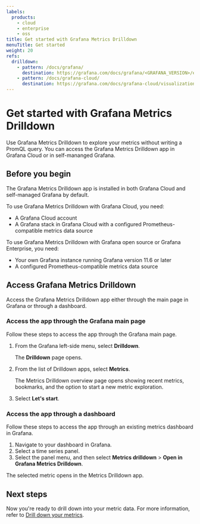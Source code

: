 ```yaml
---
labels:
  products:
    - cloud
    - enterprise
    - oss
title: Get started with Grafana Metrics Drilldown
menuTitle: Get started
weight: 20
refs:
  drilldown:
    - pattern: /docs/grafana/
      destination: https://grafana.com/docs/grafana/<GRAFANA_VERSION>/explore/simplified-exploration/metrics/drill-down-metrics/
    - pattern: /docs/grafana-cloud/
      destination: https://grafana.com/docs/grafana-cloud/visualizations/simplified-exploration/metrics/drill-down-metrics/
---
```


# Get started with Grafana Metrics Drilldown

Use Grafana Metrics Drilldown to explore your metrics without writing a PromQL query. You can access the Grafana Metrics Drilldown app in Grafana Cloud or in self-mananged Grafana.

## Before you begin

The Grafana Metrics Drilldown app is installed in both Grafana Cloud and self-managed Grafana by default.

To use Grafana Metrics Drilldown with Grafana Cloud, you need:

- A Grafana Cloud account
- A Grafana stack in Grafana Cloud with a configured Prometheus-compatible metrics data source

To use Grafana Metrics Drilldown with Grafana open source or Grafana Enterprise, you need:

- Your own Grafana instance running Grafana version 11.6 or later
- A configured Prometheus-compatible metrics data source

## Access Grafana Metrics Drilldown

Access the Grafana Metrics Drilldown app either through the main page in Grafana or through a dashboard.

### Access the app through the Grafana main page

Follow these steps to access the app through the Grafana main page.

1. From the Grafana left-side menu, select **Drilldown**.

   The **Drilldown** page opens.
1. From the list of Drilldown apps, select **Metrics**.

   The Metrics Drilldown overview page opens showing recent metrics, bookmarks, and the option to start a new metric exploration.
1. Select **Let's start**.

### Access the app through a dashboard

Follow these steps to access the app through an existing metrics dashboard in Grafana.

1. Navigate to your dashboard in Grafana.
1. Select a time series panel.
1. Select the panel menu, and then select **Metrics drilldown** > **Open in Grafana Metrics Drilldown**.

The selected metric opens in the Metrics Drilldown app.

## Next steps

Now you're ready to drill down into your metric data. For more information, refer to [Drill down your metrics](ref:drilldown).
